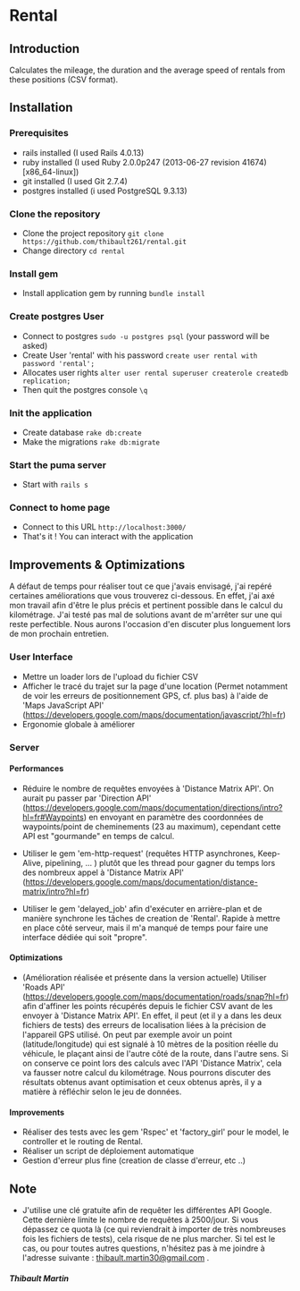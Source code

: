 # Rental

## Introduction
Calculates the mileage, the duration and the average speed of rentals from these positions (CSV format).

## Installation
### Prerequisites
- rails installed (I used Rails 4.0.13)
- ruby installed (I used Ruby 2.0.0p247 (2013-06-27 revision 41674) [x86_64-linux])
- git installed (I used Git 2.7.4)
- postgres installed (i used PostgreSQL 9.3.13)

### Clone the repository
- Clone the project repository `git clone https://github.com/thibault261/rental.git`
- Change directory `cd rental`

### Install gem
- Install application gem by running `bundle install`

### Create postgres User
- Connect to postgres `sudo -u postgres psql` (your password will be asked)
- Create User 'rental' with his password `create user rental with password 'rental';`
- Allocates user rights `alter user rental superuser createrole createdb replication;`
- Then quit the postgres console `\q` 

### Init the application
- Create database `rake db:create`
- Make the migrations `rake db:migrate`

### Start the puma server
- Start with `rails s`

### Connect to home page
- Connect to this URL `http://localhost:3000/`
- That's it ! You can interact with the application

## Improvements & Optimizations
A défaut de temps pour réaliser tout ce que j'avais envisagé, j'ai repéré certaines améliorations que vous trouverez ci-dessous. En effet, j'ai axé mon travail afin d'être le plus précis et pertinent possible dans le calcul du kilométrage. J'ai testé pas mal de solutions avant de m'arrêter sur une qui reste perfectible. Nous aurons l'occasion d'en discuter plus longuement lors de mon prochain entretien.  

### User Interface
- Mettre un loader lors de l'upload du fichier CSV
- Afficher le tracé du trajet sur la page d'une location (Permet notamment de voir les erreurs de positionnement GPS, cf. plus bas) à l'aide de 'Maps JavaScript API' (https://developers.google.com/maps/documentation/javascript/?hl=fr)
- Ergonomie globale à améliorer

### Server

#### Performances
- Réduire le nombre de requêtes envoyées à 'Distance Matrix API'. On aurait pu passer par 'Direction API' (https://developers.google.com/maps/documentation/directions/intro?hl=fr#Waypoints) en envoyant en paramètre des coordonnées de waypoints/point de cheminements (23 au maximum), cependant cette API est "gourmande" en temps de calcul.

- Utiliser le gem 'em-http-request' (requêtes HTTP asynchrones, Keep-Alive, pipelining, ... ) plutôt que les thread pour gagner du temps lors des nombreux appel à 'Distance Matrix API' (https://developers.google.com/maps/documentation/distance-matrix/intro?hl=fr)

- Utiliser le gem 'delayed_job' afin d'exécuter en arrière-plan et de manière synchrone les tâches de creation de 'Rental'. Rapide à mettre en place côté serveur, mais il m'a manqué de temps pour faire une interface dédiée qui soit "propre".

#### Optimizations
- (Amélioration réalisée et présente dans la version actuelle) Utiliser 'Roads API' (https://developers.google.com/maps/documentation/roads/snap?hl=fr) afin d'affiner les points récupérés depuis le fichier CSV avant de les envoyer à 'Distance Matrix API'. En effet, il peut (et il y a dans les deux fichiers de tests) des erreurs de localisation liées à la précision de l'appareil GPS utilisé. On peut par exemple avoir un point (latitude/longitude) qui est signalé à 10 mètres de la position réelle du véhicule, le plaçant ainsi de l'autre côté de la route, dans l'autre sens. Si on conserve ce point lors des calculs avec l'API 'Distance Matrix', cela va fausser notre calcul du kilométrage.
Nous pourrons discuter des résultats obtenus avant optimisation et ceux obtenus après, il y a matière à réfléchir selon le jeu de données. 

#### Improvements
- Réaliser des tests avec les gem 'Rspec' et 'factory_girl' pour le model, le controller et le routing de Rental.
- Réaliser un script de déploiement automatique
- Gestion d'erreur plus fine (creation de classe d'erreur, etc ..)

## Note 
- J'utilise une clé gratuite afin de requêter les différentes API Google. Cette dernière limite le nombre de requêtes à 2500/jour. Si vous dépassez ce quota là (ce qui reviendrait à importer de très nombreuses fois les fichiers de tests), cela risque de ne plus marcher. Si tel est le cas, ou pour toutes autres questions, n'hésitez pas à me joindre à l'adresse suivante : thibault.martin30@gmail.com .

##### Thibault Martin
